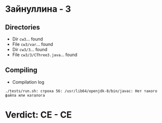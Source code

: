 # Зайнуллина - 3
## Directories
- Dir `cw3`... found
- File `cw3/var`... found
- Dir `cw3/3`... found
- File `cw3/3/CThree3.java`... found
## Compiling
- Compilation log
```
./tests/run.sh: строка 56: /usr/lib64/openjdk-8/bin/javac: Нет такого файла или каталога

```
# Verdict: **CE** - CE
